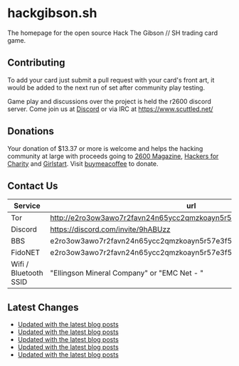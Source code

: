 # hackgibson.sh
The homepage for the open source Hack The Gibson // SH trading card game.


## Contributing

To add your card just submit a pull request with your card's front art, it would be added to the next run of set after community play testing.

Game play and discussions over the project is held the r2600 discord server. Come join us at [Discord](https://discord.com/invite/9hABUzz) or via IRC at https://www.scuttled.net/


## Donations

Your donation of $13.37 or more is welcome and helps the hacking community at large with proceeds going to [2600 Magazine](https://2600.com/), [Hackers for Charity](https://hackersforcharity.org) and [Girlstart](https://girlstart.org).  Visit [buymeacoffee](https://www.buymeacoffee.com/hackgibson.sh) to donate.


## Contact Us

Service | url
-|-
Tor | http://e2ro3ow3awo7r2favn24n65ycc2qmzkoayn5r57e3f56nvjwdcgg32ad.onion
Discord | https://discord.com/invite/9hABUzz
BBS | e2ro3ow3awo7r2favn24n65ycc2qmzkoayn5r57e3f56nvjwdcgg32ad.onion:23
FidoNET | e2ro3ow3awo7r2favn24n65ycc2qmzkoayn5r57e3f56nvjwdcgg32ad.onion:24554
Wifi / Bluetooth SSID | "Ellingson Mineral Company" or "EMC Net - <fidonet address>"

## Latest Changes
<!-- BLOG-POST-LIST:START -->
- [Updated with the latest blog posts](https://github.com/DFW2600/hackgibson.sh/commit/5ec302504a62688ad726ff1c6ce5d456cafc0d2b)
- [Updated with the latest blog posts](https://github.com/DFW2600/hackgibson.sh/commit/3ed4c146b38f9bba80047a8170321462e508c5b4)
- [Updated with the latest blog posts](https://github.com/DFW2600/hackgibson.sh/commit/32936e90133e5a17c10588f5d60cad0050580e0e)
- [Updated with the latest blog posts](https://github.com/DFW2600/hackgibson.sh/commit/4d9e4d9f793dd6d18c5a2cc21f2162301d71cdfb)
- [Updated with the latest blog posts](https://github.com/DFW2600/hackgibson.sh/commit/4d1ef519a0aced63475ba5e854813e37dd470b07)
<!-- BLOG-POST-LIST:END -->
